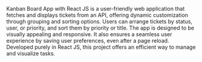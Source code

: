 Kanban Board App with React JS is a user-friendly web application that fetches and displays tickets from an API, offering dynamic customization through grouping and sorting options. Users can arrange tickets by status, user, or priority, and sort them by priority or title. The app is designed to be visually appealing and responsive. It also ensures a seamless user experience by saving user preferences, even after a page reload. Developed purely in React JS, this project offers an efficient way to manage and visualize tasks.
